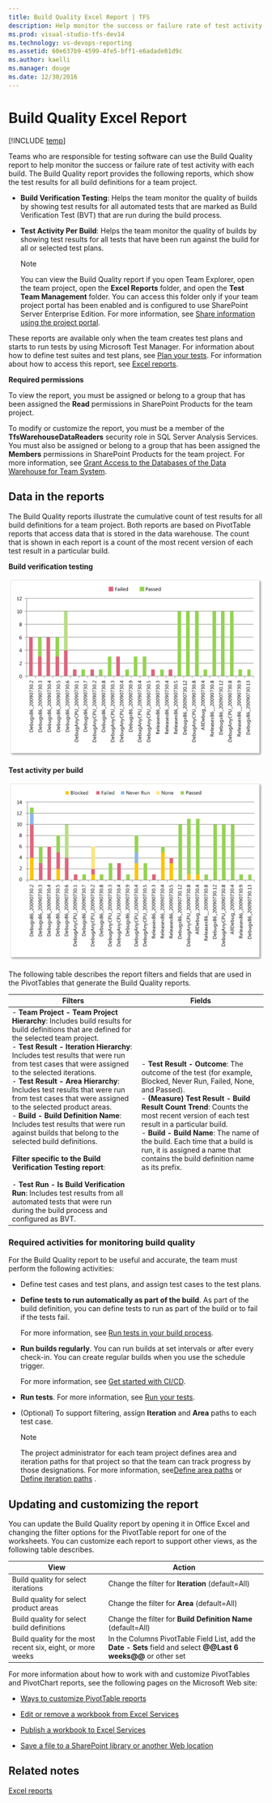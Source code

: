 ```yaml
---
title: Build Quality Excel Report | TFS
description: Help monitor the success or failure rate of test activity with each build - Team Foundation Server (TFS)
ms.prod: visual-studio-tfs-dev14
ms.technology: vs-devops-reporting
ms.assetid: 60e637b9-4599-4fe5-bff1-e6adade81d9c
ms.author: kaelli
ms.manager: douge
ms.date: 12/30/2016
---
```

# Build Quality Excel Report

[!INCLUDE [temp](../_shared/tfs-header-17-15.md)]


Teams who are responsible for testing software can use the Build Quality report to help monitor the success or failure rate of test activity with each build. The Build Quality report provides the following reports, which show the test results for all build definitions for a team project.  
  
-   **Build Verification Testing**: Helps the team monitor the quality of builds by showing test results for all automated tests that are marked as Build Verification Test (BVT) that are run during the build process.  
  
-   **Test Activity Per Build**: Helps the team monitor the quality of builds by showing test results for all tests that have been run against the build for all or selected test plans.  
  
    > [!NOTE]
    >  You can view the Build Quality report if you open Team Explorer, open the team project, open the **Excel Reports** folder, and open the **Test Team Management** folder. You can access this folder only if your team project portal has been enabled and is configured to use SharePoint Server Enterprise Edition. For more information, see [Share information using the project portal](../sharepoint-dashboards/share-information-using-the-project-portal.md).  
  
 These reports are available only when the team creates test plans and starts to run tests by using Microsoft Test Manager. For information about how to define test suites and test plans, see [Plan your tests](../../manual-test/getting-started/create-test-cases.md). For information about how to access this report, see [Excel reports](excel-reports.md).  
  
 **Required permissions**  
  
 To view the report, you must be assigned or belong to a group that has been assigned the **Read** permissions in SharePoint Products for the team project.  
  
 To modify or customize the report, you must be a member of the **TfsWarehouseDataReaders** security role in SQL Server Analysis Services. You must also be assigned or belong to a group that has been assigned the **Members** permissions in SharePoint Products for the team project. For more information, see [Grant Access to the Databases of the Data Warehouse for Team System](../admin/grant-permissions-to-reports.md).  
  
##  <a name="Data"></a> Data in the reports  
 The Build Quality reports illustrate the cumulative count of test results for all build definitions for a team project. Both reports are based on PivotTable reports that access data that is stored in the data warehouse. The count that is shown in each report is a count of the most recent version of each test result in a particular build.  
  
 **Build verification testing**  
  
 ![Build Quality Excel Report](_img/procg_buildqualitybvt.png "ProcG_BuildQualityBVT")  
  
 **Test activity per build**  
  
 ![Test Activity PerBuild Excel Report](_img/procg_testactperbuild.png "ProcG_TestActPerBuild")  
  
 The following table describes the report filters and fields that are used in the PivotTables that generate the Build Quality reports.  
  
|Filters|Fields|  
|-------------|------------|  
|-   **Team Project - Team Project Hierarchy**: Includes build results for build definitions that are defined for the selected team project.<br />-   **Test Result - Iteration Hierarchy**: Includes test results that were run from test cases that were assigned to the selected iterations.<br />-   **Test Result - Area Hierarchy**: Includes test results that were run from test cases that were assigned to the selected product areas.<br />-   **Build - Build Definition Name**: Includes test results that were run against builds that belong to the selected build definitions.<br /><br /> **Filter specific to the Build Verification Testing report**:<br /><br /> -   **Test Run - Is Build Verification Run**: Includes test results from all automated tests that were run during the build process and configured as BVT.|-   **Test Result - Outcome**: The outcome of the test (for example, Blocked, Never Run, Failed, None, and Passed).<br />-   **(Measure) Test Result - Build Result Count Trend**: Counts the most recent version of each test result in a particular build.<br />-   **Build - Build Name**: The name of the build. Each time that a build is run, it is assigned a name that contains the build definition name as its prefix.|  
  
###  <a name="RequiredActivities"></a> Required activities for monitoring build quality  
 For the Build Quality report to be useful and accurate, the team must perform the following activities:  
  
-   Define test cases and test plans, and assign test cases to the test plans.  
  
-   **Define tests to run automatically as part of the build**. As part of the build definition, you can define tests to run as part of the build or to fail if the tests fail.  
  
     For more information, see [Run tests in your build process](../../build-release/test/test-build.md).  
  
-   **Run builds regularly**. You can run builds at set intervals or after every check-in. You can create regular builds when you use the schedule trigger.  
  
     For more information, see [Get started with CI/CD](../../build-release/actions/ci-cd-part-1.md).  
  
-   **Run tests**. For more information, see [Run your tests](../../manual-test/getting-started/run-manual-tests.md).  
  
-   (Optional) To support filtering, assign **Iteration** and **Area** paths to each test case.  
  
    > [!NOTE]
    >  The project administrator for each team project defines area and iteration paths for that project so that the team can track progress by those designations. For more information, see[Define area paths](../../work/customize/set-area-paths.md) or [Define iteration paths](../../work/customize/set-iteration-paths-sprints.md) .  
  
##  <a name="Updating"></a> Updating and customizing the report  
 You can update the Build Quality report by opening it in Office Excel and changing the filter options for the PivotTable report for one of the worksheets. You can customize each report to support other views, as the following table describes.  
  
|View|Action|  
|----------|------------|  
|Build quality for select iterations|Change the filter for **Iteration** (default=All)|  
|Build quality for select product areas|Change the filter for **Area** (default=All)|  
|Build quality for select build definitions|Change the filter for **Build Definition Name** (default=All)|  
|Build quality for the most recent six, eight, or more weeks|In the Columns PivotTable Field List, add the **Date - Sets** field and select **@@Last 6 weeks@@** or other set|  
  
 For more information about how to work with and customize PivotTables and PivotChart reports, see the following pages on the Microsoft Web site:  
  
-   [Ways to customize PivotTable reports](http://go.microsoft.com/fwlink/?LinkId=165722)  
  
-   [Edit or remove a workbook from Excel Services](http://go.microsoft.com/fwlink/?LinkId=165723)  
  
-   [Publish a workbook to Excel Services](http://go.microsoft.com/fwlink/?LinkId=165724)  
  
-   [Save a file to a SharePoint library or another Web location](http://go.microsoft.com/fwlink/?LinkId=165725)  
  
## Related notes 
 [Excel reports](excel-reports.md)
